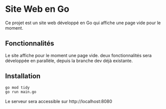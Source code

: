 # Site Web en Go

Ce projet est un site web développé en Go qui affiche une page vide pour le moment. 

## Fonctionnalités


Le site affiche pour le moment une page vide. deux fonctionnalités sera développée en parallèle, depuis la branche dev déjà existante.

## Installation

```bash
go mod tidy
go run main.go
```

Le serveur sera accessible sur http://localhost:8080







